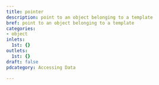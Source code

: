 ```yaml
---
title: pointer
description: point to an object belonging to a template
bref: point to an object belonging to a template
categories:
- object
inlets:
  1st: {}
outlets:
  1st: {}
draft: false
pdcategory: Accessing Data

---
```


